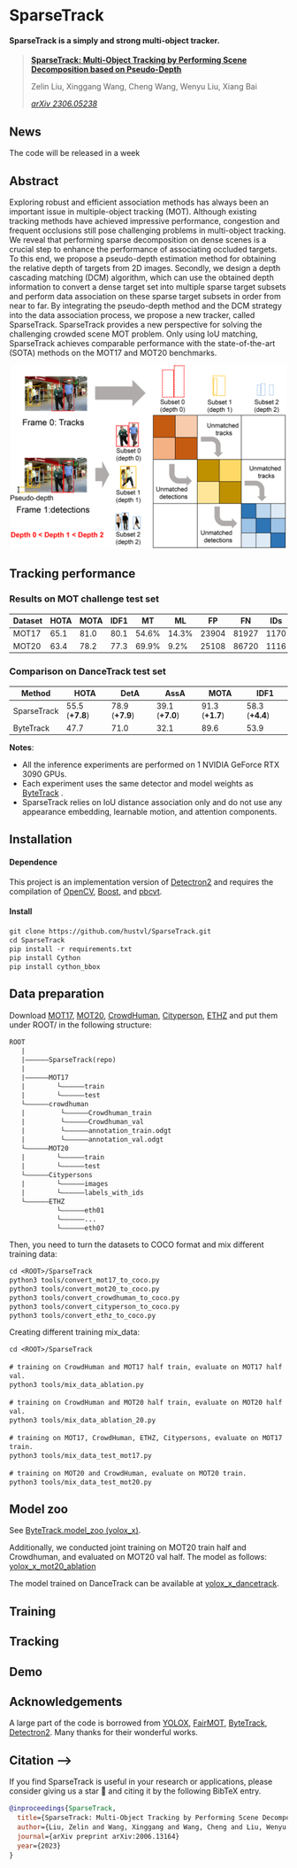 

# SparseTrack
####  SparseTrack is a simply and strong multi-object tracker. 

<!-- <p align="center"><img src="assets/DCM.png" width="500"/></p>  -->

> [**SparseTrack: Multi-Object Tracking by Performing Scene Decomposition based on Pseudo-Depth**](https://arxiv.org/abs/2306.05238)
> 
> Zelin Liu, Xinggang Wang, Cheng Wang, Wenyu Liu, Xiang Bai
> 
> *[arXiv 2306.05238](https://arxiv.org/abs/2306.05238)*

## News
The code will be released in a week

## Abstract
Exploring robust and efficient association methods has always been an important issue in multiple-object tracking (MOT). Although existing tracking methods have achieved impressive performance, congestion and frequent occlusions still pose challenging problems in multi-object tracking. We reveal that performing sparse decomposition on dense scenes is a crucial step to enhance the performance of associating occluded targets. To this end, we propose a pseudo-depth estimation method for obtaining the relative depth of targets from 2D images.  Secondly, we design a depth cascading matching (DCM) algorithm, which can use the obtained depth information to convert a dense target set into multiple sparse target subsets and perform data association on these sparse target subsets in order from near to far. By integrating the pseudo-depth method and the DCM strategy into the data association process, we propose a new tracker, called SparseTrack. SparseTrack provides a new perspective for solving the challenging crowded scene MOT problem. Only using IoU matching, SparseTrack achieves comparable performance with the state-of-the-art (SOTA) methods on the MOT17 and MOT20 benchmarks.

<p align="center"><img src="DCM.png" width="500"/></p> 
 
## Tracking performance
### Results on MOT challenge test set
| Dataset    | HOTA | MOTA | IDF1 | MT | ML | FP | FN | IDs |
|------------|-------|-------|------|------|-------|-------|------|------|
|MOT17       | 65.1 | 81.0 | 80.1 | 54.6% | 14.3% | 23904 | 81927 | 1170 |
|MOT20       | 63.4 | 78.2 | 77.3 | 69.9% | 9.2%  | 25108 | 86720 | 1116 |

 ### Comparison on DanceTrack test set
|  Method  | HOTA | DetA | AssA | MOTA | IDF1 |
|------------|-------|-------|------|------|-------|
| SparseTrack | 55.5 (**+7.8**) | 78.9 (**+7.9**) | 39.1 (**+7.0**) | 91.3 (**+1.7**) | 58.3 (**+4.4**) |
| ByteTrack  |  47.7 | 71.0 | 32.1 | 89.6 | 53.9 | 
    
**Notes**: 
- All the inference experiments are performed on 1 NVIDIA GeForce RTX 3090 GPUs. 
- Each experiment uses the same detector and model weights as [ByteTrack](https://github.com/ifzhang/ByteTrack) . 
- SparseTrack relies on IoU distance association only and do not use any appearance embedding, learnable motion, and attention components.
 
## Installation
#### Dependence
This project is an implementation version of [Detectron2](https://github.com/facebookresearch/detectron2) and requires the compilation of [OpenCV](https://opencv.org/), [Boost](https://www.boost.org), and [pbcvt](https://github.com/Algomorph/pyboostcvconverter).
#### Install
```shell
git clone https://github.com/hustvl/SparseTrack.git
cd SparseTrack
pip install -r requirements.txt
pip install Cython  
pip install cython_bbox
```

## Data preparation
Download [MOT17](https://motchallenge.net/), [MOT20](https://motchallenge.net/), [CrowdHuman](https://www.crowdhuman.org/), [Cityperson](https://github.com/Zhongdao/Towards-Realtime-MOT/blob/master/DATASET_ZOO.md), [ETHZ](https://github.com/Zhongdao/Towards-Realtime-MOT/blob/master/DATASET_ZOO.md) and put them under ROOT/ in the following structure:
```
ROOT
   |
   |——————SparseTrack(repo)
   |
   |——————MOT17
   |        └——————train
   |        └——————test
   └——————crowdhuman
   |         └——————Crowdhuman_train
   |         └——————Crowdhuman_val
   |         └——————annotation_train.odgt
   |         └——————annotation_val.odgt
   └——————MOT20
   |        └——————train
   |        └——————test
   └——————Citypersons
   |        └——————images
   |        └——————labels_with_ids
   └——————ETHZ
            └——————eth01
            └——————...
            └——————eth07
```
Then, you need to turn the datasets to COCO format and mix different training data:
```
cd <ROOT>/SparseTrack
python3 tools/convert_mot17_to_coco.py
python3 tools/convert_mot20_to_coco.py
python3 tools/convert_crowdhuman_to_coco.py
python3 tools/convert_cityperson_to_coco.py
python3 tools/convert_ethz_to_coco.py
```
Creating different training mix_data:
```
cd <ROOT>/SparseTrack

# training on CrowdHuman and MOT17 half train, evaluate on MOT17 half val.
python3 tools/mix_data_ablation.py

# training on CrowdHuman and MOT20 half train, evaluate on MOT20 half val.
python3 tools/mix_data_ablation_20.py

# training on MOT17, CrowdHuman, ETHZ, Citypersons, evaluate on MOT17 train.
python3 tools/mix_data_test_mot17.py

# training on MOT20 and CrowdHuman, evaluate on MOT20 train.
python3 tools/mix_data_test_mot20.py
```

## Model zoo
See [ByteTrack.model_zoo (yolox_x)](https://github.com/ifzhang/ByteTrack#model-zoo). 

Additionally, we conducted joint training on MOT20 train half and Crowdhuman, and evaluated on MOT20 val half. The model as follows: [yolox_x_mot20_ablation](https://drive.google.com/file/d/1F2XwyYKj1kefLPUFRHxgnpaAmEwyoocw/view?usp=drive_link)

The model trained on DanceTrack can be available at [yolox_x_dancetrack](https://drive.google.com/drive/folders/1-uxcNTi7dhuDNGC5MmzXyllLzmVbzXay?usp=sharing).  


## Training

## Tracking
 
## Demo
 
## Acknowledgements
A large part of the code is borrowed from [YOLOX](https://github.com/Megvii-BaseDetection/YOLOX), [FairMOT](https://github.com/ifzhang/FairMOT), [ByteTrack](https://github.com/ifzhang/ByteTrack), [Detectron2](https://github.com/facebookresearch/detectron2). 
 Many thanks for their wonderful works.

## Citation -->
If you find SparseTrack is useful in your research or applications, please consider giving us a star 🌟 and citing it by the following BibTeX entry.
```bibtex
@inproceedings{SparseTrack,
  title={SparseTrack: Multi-Object Tracking by Performing Scene Decomposition based on Pseudo-Depth},
  author={Liu, Zelin and Wang, Xinggang and Wang, Cheng and Liu, Wenyu and Bai, Xiang},
  journal={arXiv preprint arXiv:2006.13164}
  year={2023}
}
```

